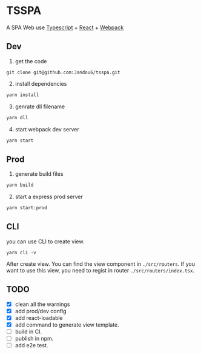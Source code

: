 # TSSPA

A SPA Web use [Typescript](http://www.typescriptlang.org/) + [React](https://reactjs.org/) + [Webpack](http://webpack.github.io/)

## Dev
1. get the code
```git
git clone git@github.com:Jandou6/tsspa.git
```
2. install dependencies
```bash
yarn install
```
3. genrate dll filename
```bash
yarn dll
```

4. start webpack dev server
```bash
yarn start
```

## Prod
1. generate build files
```bash
yarn build
```
2. start a express prod server
```bash
yarn start:prod
```

## CLI
you can use CLI to create view.
```
yarn cli -v
```
After create view. You can find the view component in `./src/routers`. If you want to use this view, you need to regist in router `./src/routers/index.tsx`.
## TODO
- [x] clean all the warnings
- [x] add prod/dev config
- [x] add react-loadable
- [x] add command to generate view template.
- [ ] build in CI.
- [ ] publish in npm.
- [ ] add e2e test.
